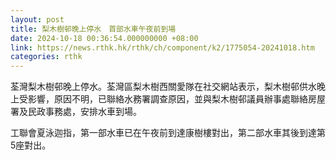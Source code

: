```yaml
---
layout: post
title: 梨木樹邨晚上停水　首部水車午夜前到場
date: 2024-10-18 00:36:54.000000000 +08:00
link: https://news.rthk.hk/rthk/ch/component/k2/1775054-20241018.htm
categories: rthk
---
```


荃灣梨木樹邨晚上停水。荃灣區梨木樹西關愛隊在社交網站表示，梨木樹邨供水晚上受影響，原因不明，已聯絡水務署調查原因，並與梨木樹邨議員辦事處聯絡房屋署及民政事務處，安排水車到場。

工聯會夏泳迦指，第一部水車已在午夜前到達康樹樓對出，第二部水車其後到達第5座對出。
